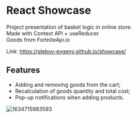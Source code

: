 # React Showcase
Project presentation of basket logic in online store.<br>
Made with Context API + useReducer<br>
Goods from FortniteApi.io<br>


Link: https://glebov-evgeny.github.io/showcase/

## Features ##

* Adding and removing goods from the cart;
* Recalculation of goods quantity and total cost;
* Pop-up notifications when adding products.


![1634715983593](https://user-images.githubusercontent.com/35433087/138050316-82cf4843-ebda-4f30-baac-c93daaae8844.jpg)
